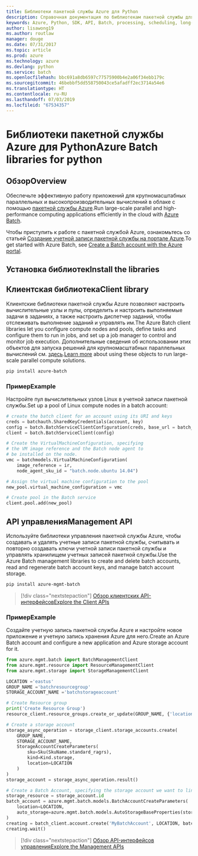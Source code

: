 ```yaml
---
title: Библиотеки пакетной службы Azure для Python
description: Справочная документация по библиотекам пакетной службы для Python
keywords: Azure, Python, SDK, API, Batch, processing, scheduling, long-running
author: lisawong19
ms.author: routlaw
manager: douge
ms.date: 07/31/2017
ms.topic: article
ms.prod: azure
ms.technology: azure
ms.devlang: python
ms.service: batch
ms.openlocfilehash: bbc691a8db6597c77575900b4e2a06f34ebb179c
ms.sourcegitcommit: 46bebbf5dd558750043ce5afadff2ec3714a54e6
ms.translationtype: HT
ms.contentlocale: ru-RU
ms.lasthandoff: 07/03/2019
ms.locfileid: "67534357"
---
```

# <a name="azure-batch-libraries-for-python"></a><span data-ttu-id="0af6c-104">Библиотеки пакетной службы Azure для Python</span><span class="sxs-lookup"><span data-stu-id="0af6c-104">Azure Batch libraries for python</span></span>

## <a name="overview"></a><span data-ttu-id="0af6c-105">Обзор</span><span class="sxs-lookup"><span data-stu-id="0af6c-105">Overview</span></span>

<span data-ttu-id="0af6c-106">Обеспечьте эффективную работу приложений для крупномасштабных параллельных и высокопроизводительных вычислений в облаке с помощью [пакетной службы Azure](/azure/batch/batch-technical-overview).</span><span class="sxs-lookup"><span data-stu-id="0af6c-106">Run large-scale parallel and high-performance computing applications efficiently in the cloud with [Azure Batch](/azure/batch/batch-technical-overview).</span></span>

<span data-ttu-id="0af6c-107">Чтобы приступить к работе с пакетной службой Azure, ознакомьтесь со статьей [Создание учетной записи пакетной службы на портале Azure](/azure/batch/batch-account-create-portal).</span><span class="sxs-lookup"><span data-stu-id="0af6c-107">To get started with Azure Batch, see [Create a Batch account with the Azure portal](/azure/batch/batch-account-create-portal).</span></span>

## <a name="install-the-libraries"></a><span data-ttu-id="0af6c-108">Установка библиотек</span><span class="sxs-lookup"><span data-stu-id="0af6c-108">Install the libraries</span></span>

## <a name="client-library"></a><span data-ttu-id="0af6c-109">Клиентская библиотека</span><span class="sxs-lookup"><span data-stu-id="0af6c-109">Client library</span></span>
<span data-ttu-id="0af6c-110">Клиентские библиотеки пакетной службы Azure позволяют настроить вычислительные узлы и пулы, определить и настроить выполняемые задачи в заданиях, а также настроить диспетчер заданий, чтобы отслеживать выполнение заданий и управлять им.</span><span class="sxs-lookup"><span data-stu-id="0af6c-110">The Azure Batch client libraries let you configure compute nodes and pools, define tasks and configure them to run in jobs, and set up a job manager to control and monitor job execution.</span></span> <span data-ttu-id="0af6c-111">Дополнительные сведения об использовании этих объектов для запуска решений для крупномасштабных параллельных вычислений см. [здесь](/azure/batch/batch-api-basics).</span><span class="sxs-lookup"><span data-stu-id="0af6c-111">[Learn more](/azure/batch/batch-api-basics) about using these objects to run large-scale parallel compute solutions.</span></span>

```bash
pip install azure-batch
```
### <a name="example"></a><span data-ttu-id="0af6c-112">Пример</span><span class="sxs-lookup"><span data-stu-id="0af6c-112">Example</span></span>

<span data-ttu-id="0af6c-113">Настройте пул вычислительных узлов Linux в учетной записи пакетной службы.</span><span class="sxs-lookup"><span data-stu-id="0af6c-113">Set up a pool of Linux compute nodes in a batch account:</span></span>

```python
# create the batch client for an account using its URI and keys
creds = batchauth.SharedKeyCredentials(account, key)
config = batch.BatchServiceClientConfiguration(creds, base_url = batch_url)
client = batch.BatchServiceClient(config)

# Create the VirtualMachineConfiguration, specifying
# the VM image reference and the Batch node agent to
# be installed on the node.
vmc = batchmodels.VirtualMachineConfiguration(
    image_reference = ir,
    node_agent_sku_id = "batch.node.ubuntu 14.04")

# Assign the virtual machine configuration to the pool
new_pool.virtual_machine_configuration = vmc

# Create pool in the Batch service
client.pool.add(new_pool)
```

## <a name="management-api"></a><span data-ttu-id="0af6c-114">API управления</span><span class="sxs-lookup"><span data-stu-id="0af6c-114">Management API</span></span>
<span data-ttu-id="0af6c-115">Используйте библиотеки управления пакетной службы Azure, чтобы создавать и удалять учетные записи пакетной службы, считывать и повторно создавать ключи учетной записи пакетной службы и управлять хранилищем учетных записей пакетной службы.</span><span class="sxs-lookup"><span data-stu-id="0af6c-115">Use the Azure Batch management libraries to create and delete batch accounts, read and regenerate batch account keys, and manage batch account storage.</span></span>

```bash
pip install azure-mgmt-batch
```
> [!div class="nextstepaction"]
> [<span data-ttu-id="0af6c-116">Обзор клиентских API-интерфейсов</span><span class="sxs-lookup"><span data-stu-id="0af6c-116">Explore the Client APIs</span></span>](/python/api/overview/azure/batch/client)

### <a name="example"></a><span data-ttu-id="0af6c-117">Пример</span><span class="sxs-lookup"><span data-stu-id="0af6c-117">Example</span></span>
<span data-ttu-id="0af6c-118">Создайте учетную запись пакетной службы Azure и настройте новое приложение и учетную запись хранения Azure для него.</span><span class="sxs-lookup"><span data-stu-id="0af6c-118">Create an Azure Batch account and configure a new application and Azure storage account for it.</span></span>

```python
from azure.mgmt.batch import BatchManagementClient
from azure.mgmt.resource import ResourceManagementClient
from azure.mgmt.storage import StorageManagementClient

LOCATION ='eastus'
GROUP_NAME ='batchresourcegroup'
STORAGE_ACCOUNT_NAME ='batchstorageaccount'

# Create Resource group
print('Create Resource Group')
resource_client.resource_groups.create_or_update(GROUP_NAME, {'location': LOCATION})

# Create a storage account
storage_async_operation = storage_client.storage_accounts.create(
    GROUP_NAME,
    STORAGE_ACCOUNT_NAME,
    StorageAccountCreateParameters(
        sku=Sku(SkuName.standard_ragrs),
        kind=Kind.storage,
        location=LOCATION
    )
)
storage_account = storage_async_operation.result()

# Create a Batch Account, specifying the storage account we want to link
storage_resource = storage_account.id
batch_account = azure.mgmt.batch.models.BatchAccountCreateParameters(
    location=LOCATION,
    auto_storage=azure.mgmt.batch.models.AutoStorageBaseProperties(storage_resource)
)
creating = batch_client.account.create('MyBatchAccount', LOCATION, batch_account)
creating.wait()
```

> [!div class="nextstepaction"]
> [<span data-ttu-id="0af6c-119">Обзор API-интерфейсов управления</span><span class="sxs-lookup"><span data-stu-id="0af6c-119">Explore the Management APIs</span></span>](/python/api/overview/azure/batch/management)
